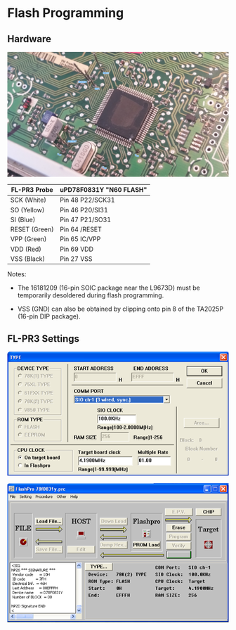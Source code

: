# Flash Programming

## Hardware

![Flash Connections](photos/flpr3-connections.jpg)

| FL-PR3 Probe  | uPD78F0831Y "N60 FLASH"  |
|---------------|--------------------------|
| SCK (White)   | Pin 48 P22/SCK31         |
| SO (Yellow)   | Pin 46 P20/SI31          | TODO verify me
| SI (Blue)     | Pin 47 P21/SO31          | TODO verify me
| RESET (Green) | Pin 64 /RESET            |
| VPP (Green)   | Pin 65 IC/VPP            |
| VDD (Red)     | Pin 69 VDD               |
| VSS (Black)   | Pin 27 VSS               |

Notes:

 - The 16181209 (16-pin SOIC package near the L9673D) must be temporarily
   desoldered during flash programming.

 - VSS (GND) can also be obtained by clipping onto pin 8 of the TA2025P
   (16-pin DIP package).

## FL-PR3 Settings

![FL-PR3 Connections](photos/flpr3-settings.png)

![FL-PR3 Signature](photos/flpr3-signature.png)
